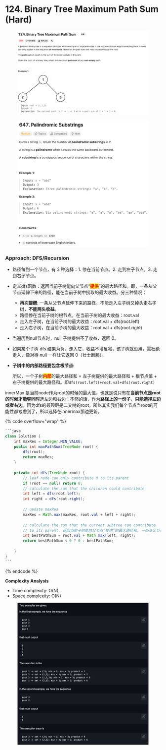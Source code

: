 # 124. Binary Tree Maximum Path Sum (Hard)

<figure><img src="../../.gitbook/assets/image (3) (1) (1) (1) (1) (1) (1).png" alt=""><figcaption></figcaption></figure>

<figure><img src="../../.gitbook/assets/image (1) (1) (1) (1) (1) (1) (1) (1) (1) (1) (1).png" alt=""><figcaption></figcaption></figure>

### Approach: DFS/Recursion

* 路径每到一个节点，有 3 种选择：1. 停在当前节点。2. 走到左子节点。3. 走到右子节点。
* 定义dfs函数：返回当前子树能向父节点“<mark style="color:red;">**提供**</mark>”的最大路径和。即，一条从父节点延伸下来的路径，能在当前子树中捞取的最大收益。分三种情况：
  * **再次提醒**: 一条从父节点延伸下来的路径，不能走入左子树又掉头走右子树，**不能两头收益**。
  * 路径停在当前子树的根节点，在当前子树的最大收益：root.val&#x20;
  * 走入左子树，在当前子树的最大收益：root.val + dfs(root.left)&#x20;
  * 走入右子树，在当前子树的最大收益：root.val + dfs(root.right)
* 当遍历到null节点时，null 子树提供不了收益，返回 0。
* 如果某个子树 dfs 结果为负，走入它，收益不增反减，该子树就没用，需杜绝走入，像对待 null 一样让它返回 0（壮士断腕）。
*   **子树中的内部路径要包含根节点:**

    所以，一个子树<mark style="color:red;">**内部**</mark>的最大路径和 = 左子树提供的最大路径和 + 根节点值 + 右子树提供的最大路径和。即`dfs(root.left)+root.val+dfs(root.right)`



innerMax 是当前node作为root的时候的最大值，也就是说只有在**当前节点是root的时候才能够同时**选左边和右边；不然的话，作为**路径上的一份子**，**只能选择左边或者右边**。因为dfs的最顶层是二叉树的root，所以其实我们每个节点当root的可能性都考虑到了，所以选择在innermax那边更新。

{% code overflow="wrap" %}
````java
```java
class Solution {
    int maxRes = Integer.MIN_VALUE;
    public int maxPathSum(TreeNode root) {
        dfs(root);
        return maxRes;
    }

    private int dfs(TreeNode root) {
        // leaf node can only contribute 0 to its parent
        if (root == null) return 0;
        // calculate the sum that the children could contribute
        int left = dfs(root.left);
        int right = dfs(root.right);

        // update maxRes
        maxRes = Math.max(maxRes, root.val + left + right);

        // calculate the sum that the current subtree can contribute
        // to its parent. 返回当前子树能向父节点“提供”的最大路径和, 一条从父节点延伸下来的路径，不能走入左子树又掉头走右子树，不能两头收益。
        int bestPathSum = root.val + Math.max(left, right);
        return bestPathSum < 0 ? 0 : bestPathSum;

    }
}
```
````
{% endcode %}

**Complexity Analysis**

* Time complexity: O(N)
* Space complexity: O(N)

<figure><img src="../../.gitbook/assets/image (2) (1) (1) (1) (1) (1) (1) (1) (1).png" alt="" width="563"><figcaption></figcaption></figure>
